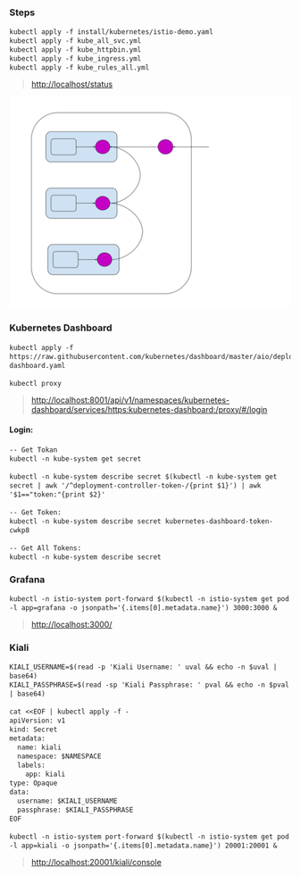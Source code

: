 
### Steps
``` shell
kubectl apply -f install/kubernetes/istio-demo.yaml
kubectl apply -f kube_all_svc.yml
kubectl apply -f kube_httpbin.yml
kubectl apply -f kube_ingress.yml
kubectl apply -f kube_rules_all.yml
```
><http://localhost/status>

![Simple Sidecar Proxy](img/sidecar-proxy-simple.svg)


### Kubernetes Dashboard
``` shell
kubectl apply -f https://raw.githubusercontent.com/kubernetes/dashboard/master/aio/deploy/recommended/kubernetes-dashboard.yaml

kubectl proxy
```
><http://localhost:8001/api/v1/namespaces/kubernetes-dashboard/services/https:kubernetes-dashboard:/proxy/#/login>

#### Login:
``` shell
-- Get Tokan
kubectl -n kube-system get secret

kubectl -n kube-system describe secret $(kubectl -n kube-system get secret | awk '/^deployment-controller-token-/{print $1}') | awk '$1=="token:"{print $2}'

-- Get Token:
kubectl -n kube-system describe secret kubernetes-dashboard-token-cwkp8

-- Get All Tokens:
kubectl -n kube-system describe secret

```

### Grafana
``` shell
kubectl -n istio-system port-forward $(kubectl -n istio-system get pod -l app=grafana -o jsonpath='{.items[0].metadata.name}') 3000:3000 &
```
><http://localhost:3000/>

### Kiali
``` shell
KIALI_USERNAME=$(read -p 'Kiali Username: ' uval && echo -n $uval | base64)
KIALI_PASSPHRASE=$(read -sp 'Kiali Passphrase: ' pval && echo -n $pval | base64)

cat <<EOF | kubectl apply -f -
apiVersion: v1
kind: Secret
metadata:
  name: kiali
  namespace: $NAMESPACE
  labels:
    app: kiali
type: Opaque
data:
  username: $KIALI_USERNAME
  passphrase: $KIALI_PASSPHRASE
EOF

kubectl -n istio-system port-forward $(kubectl -n istio-system get pod -l app=kiali -o jsonpath='{.items[0].metadata.name}') 20001:20001 &
```
><http://localhost:20001/kiali/console>
